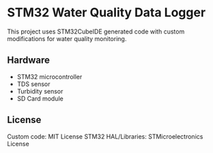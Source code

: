 # STM32 Water Quality Data Logger

This project uses STM32CubeIDE generated code with custom modifications for water quality monitoring.

## Hardware
- STM32 microcontroller
- TDS sensor
- Turbidity sensor
- SD Card module

## License
Custom code: MIT License
STM32 HAL/Libraries: STMicroelectronics License
